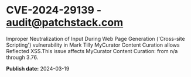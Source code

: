 # CVE-2024-29139 - audit@patchstack.com

Improper Neutralization of Input During Web Page Generation ('Cross-site Scripting') vulnerability in Mark Tilly MyCurator Content Curation allows Reflected XSS.This issue affects MyCurator Content Curation: from n/a through 3.76.



**Publish date:** 2024-03-19
